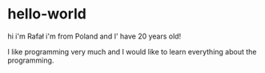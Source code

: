 # hello-world

hi i'm Rafał i'm from Poland and I' have 20 years old!


I like programming very much and I would like to learn everything about the programming.

